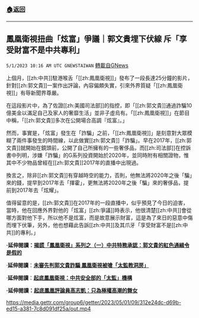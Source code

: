 ###  [:house:返回](README.md)
---


## 鳳凰衛視扭曲「炫富」爭議｜郭文貴埋下伏線  斥「享受財富不是中共專利」
`5/1/2023 10:16 AM UTC GNEWSTAIWAN` [轉載自GNews](https://gnews.org/articles/1266144)

上個月，[[zh:中共]]駐港喉舌「[[zh:鳳凰衛視]]」發布了一段長達25分鐘的影片，針對[[zh:郭文貴]]一案作出評論，內容偏頗失實，引來外界質疑「[[zh:鳳凰衛視]]」有辱新聞界尊嚴。

  

在這段影片中，為了佐證[[zh:美國司法部]]的指控，即「[[zh:郭文貴]]通過詐騙10億美金以滿足自己及家人的奢靡生活」並非子虛烏有。「[[zh:鳳凰衛視]]」在節目中稱，「[[zh:郭文貴]]多次在公開場合高調『炫富』。」

  

然而，事實是，「炫富」發生在「詐騙」之前，「[[zh:鳳凰衛視]]」是刻意對大眾模糊了兩件事發生的時間線，以此做實[[zh:郭文貴]]「詐騙」。早在2017年，[[zh:郭文貴]]就開始在鏡頭前，公開了自己所擁有的一些奢侈品，而[[zh:司法部]]在控訴書中列明，涉嫌「詐騙」的G系列投資開始於2020年，並同時附有相關證物，惟其中不少物品曾經在[[zh:郭文貴]]2017年的直播中出現過。

  

換言之，除非[[zh:郭文貴]]有穿越時空的能力，否則，他無法將2020年之後「騙」來的錢，提早到2017年去「揮霍」，更無法將2020年之後「騙」來的奢侈品，提前到2017年去「炫耀」。

  

值得留意的是，[[zh:郭文貴]]在2017年的一段直播中，似乎預見了今日的迫害，當時，他在回應外界對他的「炫富」[[zh:爭議]]時表示，他很清楚[[zh:中共]]會從哪方面對他下手，所以他不是炫富，而是故意展示財富，這是為了來日的惡意中傷而埋下伏筆，另外，他也想藉此告訴[[zh:中共]]及其爪牙「享受財富不是[[zh:中共]]的專利。」

**·延伸閱讀：**[**揭謊「鳳凰衛視」系列之（一）中共特務承認：郭文貴的紅色通緝令是假的**](https://gnews.org/m/1257256)

·**延伸閱讀**：[**未審先判郭文貴詐騙   鳳凰衛視被嗆「太監教洞房」**](https://gnews.org/m/1246067)

·**延伸閱讀**：[**起底鳳凰衛視：中共安全部的「太監」機構**](https://gnews.org/m/1247748)

**·延伸閱讀：**[**起底鳳凰評論員高志凱：只為極權高潮的舞女**](https://gnews.org/m/1249523)

https://media.gettr.com/group6/getter/2023/05/01/09/312e24dc-d69b-ed15-a381-7c8d091df25a/out.mp4

